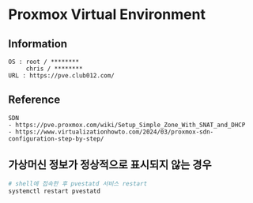 # Proxmox Virtual Environment

## Information

```
OS : root / ********
     chris / ********
URL : https://pve.club012.com/
```

## Reference

```
SDN
- https://pve.proxmox.com/wiki/Setup_Simple_Zone_With_SNAT_and_DHCP
- https://www.virtualizationhowto.com/2024/03/proxmox-sdn-configuration-step-by-step/
```

## 가상머신 정보가 정상적으로 표시되지 않는 경우

```sh
# shell에 접속한 후 pvestatd 서비스 restart
systemctl restart pvestatd
```
